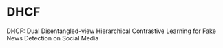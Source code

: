 # DHCF
DHCF: Dual Disentangled-view Hierarchical Contrastive Learning for Fake News Detection on Social Media
